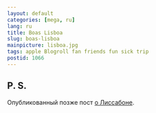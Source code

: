 ```yaml
---
layout: default
categories: [mega, ru]
lang: ru
title: Boas Lisboa
slug: boas-lisboa
mainpicture: lisboa.jpg
tags: apple Blogroll fan friends fun sick trip 
postid: 1066
---
```




## P. S.

Опубликованный позже пост <a href="/mega/portugal-pro/">о Лиссабоне</a>.